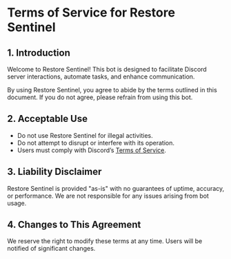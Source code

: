 # Terms of Service for Restore Sentinel

## 1. Introduction
Welcome to Restore Sentinel! This bot is designed to facilitate Discord server interactions, automate tasks, and enhance communication.

By using Restore Sentinel, you agree to abide by the terms outlined in this document. If you do not agree, please refrain from using this bot.

## 2. Acceptable Use
- Do not use Restore Sentinel for illegal activities.
- Do not attempt to disrupt or interfere with its operation.
- Users must comply with Discord’s [Terms of Service](https://discord.com/terms).

## 3. Liability Disclaimer
Restore Sentinel is provided "as-is" with no guarantees of uptime, accuracy, or performance. We are not responsible for any issues arising from bot usage.

## 4. Changes to This Agreement
We reserve the right to modify these terms at any time. Users will be notified of significant changes.

